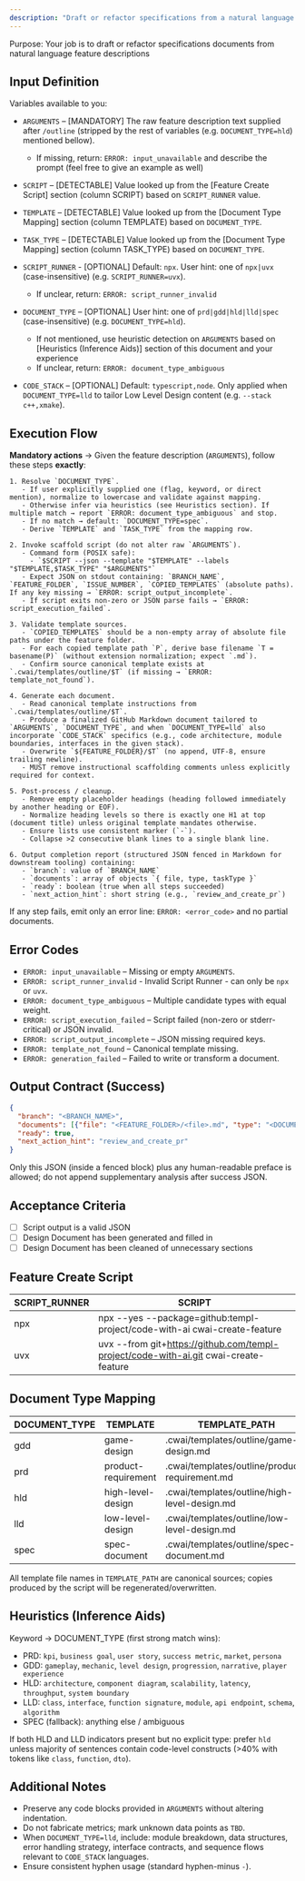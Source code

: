 ```yaml
---
description: "Draft or refactor specifications from a natural language feature description"
---
```


Purpose: Your job is to draft or refactor specifications documents from natural language feature descriptions

## Input Definition

Variables available to you:

- `ARGUMENTS` – [MANDATORY] The raw feature description text supplied after `/outline` (stripped by the rest of variables (e.g. `DOCUMENT_TYPE=hld`) mentioned bellow).
  - If missing, return: `ERROR: input_unavailable` and describe the prompt (feel free to give an example as well)

- `SCRIPT` – [DETECTABLE] Value looked up from the [Feature Create Script] section (column SCRIPT) based on `SCRIPT_RUNNER` value.
- `TEMPLATE` – [DETECTABLE] Value looked up from the [Document Type Mapping] section (column TEMPLATE) based on `DOCUMENT_TYPE`.
- `TASK_TYPE` – [DETECTABLE] Value looked up from the [Document Type Mapping] section (column TASK_TYPE) based on `DOCUMENT_TYPE`.

- `SCRIPT_RUNNER` - [OPTIONAL] Default: `npx`. User hint: one of `npx|uvx` (case-insensitive) (e.g. `SCRIPT_RUNNER=uvx`).
  - If unclear, return: `ERROR: script_runner_invalid`
- `DOCUMENT_TYPE` – [OPTIONAL] User hint: one of `prd|gdd|hld|lld|spec` (case-insensitive) (e.g. `DOCUMENT_TYPE=hld`).
  - If not mentioned, use heuristic detection on `ARGUMENTS` based on [Heuristics (Inference Aids)] section of this document and your experience
  - If unclear, return: `ERROR: document_type_ambiguous`
- `CODE_STACK` – [OPTIONAL] Default: `typescript,node`. Only applied when `DOCUMENT_TYPE=lld` to tailor Low Level Design content (e.g. `--stack c++,xmake`).

## Execution Flow

**Mandatory actions** → Given the feature description (`ARGUMENTS`), follow these steps **exactly**:

```
1. Resolve `DOCUMENT_TYPE`.
   - If user explicitly supplied one (flag, keyword, or direct mention), normalize to lowercase and validate against mapping.
   - Otherwise infer via heuristics (see Heuristics section). If multiple match → report `ERROR: document_type_ambiguous` and stop.
   - If no match → default: `DOCUMENT_TYPE=spec`.
   - Derive `TEMPLATE` and `TASK_TYPE` from the mapping row.

2. Invoke scaffold script (do not alter raw `ARGUMENTS`).
   - Command form (POSIX safe):
     - `$SCRIPT --json --template "$TEMPLATE" --labels "$TEMPLATE,$TASK_TYPE" "$ARGUMENTS"`
   - Expect JSON on stdout containing: `BRANCH_NAME`, `FEATURE_FOLDER`, `ISSUE_NUMBER`, `COPIED_TEMPLATES` (absolute paths). If any key missing → `ERROR: script_output_incomplete`.
   - If script exits non-zero or JSON parse fails → `ERROR: script_execution_failed`.

3. Validate template sources.
   - `COPIED_TEMPLATES` should be a non-empty array of absolute file paths under the feature folder.
   - For each copied template path `P`, derive base filename `T = basename(P)` (without extension normalization; expect `.md`).
   - Confirm source canonical template exists at `.cwai/templates/outline/$T` (if missing → `ERROR: template_not_found`).

4. Generate each document.
   - Read canonical template instructions from `.cwai/templates/outline/$T`.
   - Produce a finalized GitHub Markdown document tailored to `ARGUMENTS`, `DOCUMENT_TYPE`, and when `DOCUMENT_TYPE=lld` also incorporate `CODE_STACK` specifics (e.g., code architecture, module boundaries, interfaces in the given stack).
   - Overwrite `${FEATURE_FOLDER}/$T` (no append, UTF-8, ensure trailing newline).
   - MUST remove instructional scaffolding comments unless explicitly required for context.

5. Post-process / cleanup.
   - Remove empty placeholder headings (heading followed immediately by another heading or EOF).
   - Normalize heading levels so there is exactly one H1 at top (document title) unless original template mandates otherwise.
   - Ensure lists use consistent marker (`-`).
   - Collapse >2 consecutive blank lines to a single blank line.

6. Output completion report (structured JSON fenced in Markdown for downstream tooling) containing:
   - `branch`: value of `BRANCH_NAME`
   - `documents`: array of objects `{ file, type, taskType }`
   - `ready`: boolean (true when all steps succeeded)
   - `next_action_hint`: short string (e.g., `review_and_create_pr`)
```

If any step fails, emit only an error line: `ERROR: <error_code>` and no partial documents.

## Error Codes

- `ERROR: input_unavailable` – Missing or empty `ARGUMENTS`.
- `ERROR: script_runner_invalid` - Invalid Script Runner - can only be `npx` or `uvx`.
- `ERROR: document_type_ambiguous` – Multiple candidate types with equal weight.
- `ERROR: script_execution_failed` – Script failed (non-zero or stderr-critical) or JSON invalid.
- `ERROR: script_output_incomplete` – JSON missing required keys.
- `ERROR: template_not_found` – Canonical template missing.
- `ERROR: generation_failed` – Failed to write or transform a document.

## Output Contract (Success)

```json
{
  "branch": "<BRANCH_NAME>",
  "documents": [{"file": "<FEATURE_FOLDER>/<file>.md", "type": "<DOCUMENT_TYPE>", "taskType": "<TASK_TYPE>"}],
  "ready": true,
  "next_action_hint": "review_and_create_pr"
}
```

Only this JSON (inside a fenced block) plus any human-readable preface is allowed; do not append supplementary analysis after success JSON.

## Acceptance Criteria

- [ ] Script output is a valid JSON
- [ ] Design Document has been generated and filled in
- [ ] Design Document has been cleaned of unnecessary sections

## Feature Create Script

| SCRIPT_RUNNER | SCRIPT                                                                               |
| ------------- | ------------------------------------------------------------------------------------ |
| npx           | npx --yes --package=github:templ-project/code-with-ai cwai-create-feature            |
| uvx           | uvx --from git+https://github.com/templ-project/code-with-ai.git cwai-create-feature |

## Document Type Mapping

| DOCUMENT_TYPE | TEMPLATE            | TEMPLATE_PATH                                  | TASK_TYPE |
| ------------- | ------------------- | ---------------------------------------------- | --------- |
| gdd           | game-design         | .cwai/templates/outline/game-design.md         | epic      |
| prd           | product-requirement | .cwai/templates/outline/product-requirement.md | epic      |
| hld           | high-level-design   | .cwai/templates/outline/high-level-design.md   | story     |
| lld           | low-level-design    | .cwai/templates/outline/low-level-design.md    | task      |
| spec          | spec-document       | .cwai/templates/outline/spec-document.md       | story     |

All template file names in `TEMPLATE_PATH` are canonical sources; copies produced by the script will be regenerated/overwritten.

## Heuristics (Inference Aids)

Keyword → DOCUMENT_TYPE (first strong match wins):

- PRD: `kpi`, `business goal`, `user story`, `success metric`, `market`, `persona`
- GDD: `gameplay`, `mechanic`, `level design`, `progression`, `narrative`, `player experience`
- HLD: `architecture`, `component diagram`, `scalability`, `latency`, `throughput`, `system boundary`
- LLD: `class`, `interface`, `function signature`, `module`, `api endpoint`, `schema`, `algorithm`
- SPEC (fallback): anything else / ambiguous

If both HLD and LLD indicators present but no explicit type: prefer `hld` unless majority of sentences contain code-level constructs (>40% with tokens like `class`, `function`, `dto`).

## Additional Notes

- Preserve any code blocks provided in `ARGUMENTS` without altering indentation.
- Do not fabricate metrics; mark unknown data points as `TBD`.
- When `DOCUMENT_TYPE=lld`, include: module breakdown, data structures, error handling strategy, interface contracts, and sequence flows relevant to `CODE_STACK` languages.
- Ensure consistent hyphen usage (standard hyphen-minus `-`).
